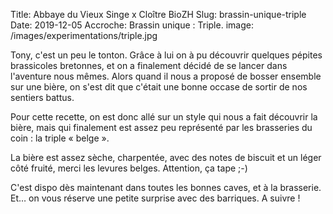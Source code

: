 Title: Abbaye du Vieux Singe x Cloître BioZH
Slug: brassin-unique-triple
Date: 2019-12-05
Accroche: Brassin unique : Triple.
image: /images/experimentations/triple.jpg

Tony, c'est un peu le tonton. Grâce à lui on à pu découvrir quelques pépites brassicoles bretonnes, et on a finalement décidé de se lancer dans l'aventure nous mêmes. Alors quand il nous a proposé de bosser ensemble sur une bière, on s'est dit que c'était une bonne occase de sortir de nos sentiers battus.

Pour cette recette, on est donc allé sur un style qui nous a fait découvrir la bière, mais qui finalement est assez peu représenté par les brasseries du coin : la triple « belge ».

La bière est assez sèche, charpentée, avec des notes de biscuit et un léger côté fruité, merci les levures belges. Attention, ça tape ;-)

C'est dispo dès maintenant dans toutes les bonnes caves, et à la brasserie. Et… on vous réserve une petite surprise avec des barriques. A suivre !